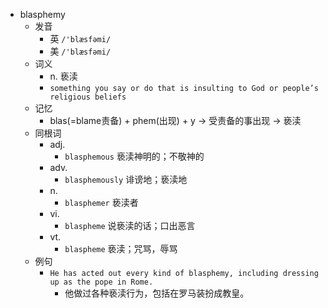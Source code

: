- blasphemy
  - 发音
    - 英 `/'blæsfəmi/`
    - 美 `/'blæsfəmi/`
  - 词义
    - n. 亵渎
    - `something you say or do that is insulting to God or people’s religious beliefs`
  - 记忆
    - blas(=blame责备) + phem(出现) + y → 受责备的事出现 → 亵渎
  - 同根词
    - adj.
      - `blasphemous` 亵渎神明的；不敬神的
    - adv.
      - `blasphemously` 诽谤地；亵渎地
    - n.
      - `blasphemer` 亵渎者
    - vi.
      - `blaspheme` 说亵渎的话；口出恶言
    - vt.
      - `blaspheme` 亵渎；咒骂，辱骂
  - 例句
    - `He has acted out every kind of blasphemy, including dressing up as the pope in Rome.`
      - 他做过各种亵渎行为，包括在罗马装扮成教皇。

